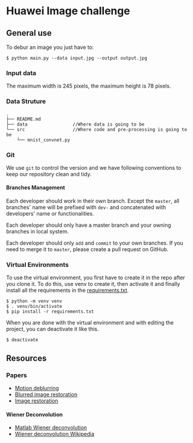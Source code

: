 # Huawei Image challenge

## General use
To debur an image you just have to:

```shell
$ python main.py --data input.jpg --output output.jpg
```

### Input data

The maximum width is 245 pixels, the maximum height is 78 pixels.

### Data Struture

```
.
├── README.md
├── data                 //Where data is going to be
└── src                  //Where code and pre-processing is going to be
    └── mnist_convnet.py
```

### Git

We use `git` to control the version and we have following conventions to keep our repository clean and tidy.

#### Branches Management

Each developer should work in their own branch. Except the `master`, all branches' name will be prefixed with `dev-` and concatenated with developers' name or functionalities.

Each developer should only have a master branch and your owning branches in local system.

Each developer should only `add` and `commit` to your own branches. If you need to merge it to `master`, please create a pull request on GitHub.

### Virtual Environments

To use the virtual environment, you first have to create it in the repo after you clone it. To do this, use venv to create it, then activate it and finally install all the requirements in the [requirements.txt](/requirements.txt).

``` shell
$ python -m venv venv
$ . venv/bin/activate
$ pip install -r requirements.txt
```

When you are done with the virtual environment and with editing the project, you can deactivate it like this.

``` shell
$ deactivate
```

## Resources

### Papers

- [Motion deblurring](http://www.cse.cuhk.edu.hk/leojia/projects/motion_deblurring/deblur_siggraph08.pdf)
- [Blurred image restoration](http://yuzhikov.com/articles/BlurredImagesRestoration1.htm)
- [Image restoration](https://en.wikipedia.org/wiki/Image_restoration)

#### Wiener Deconvolution

- [Matlab Wiener deconvolution](https://uk.mathworks.com/help/images/examples/deblurring-images-using-a-wiener-filter.html)
- [Wiener deconvolution Wikipedia](https://en.wikipedia.org/wiki/Wiener_deconvolution)
